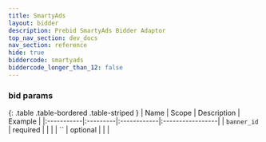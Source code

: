 ```yaml
---
title: SmartyAds
layout: bidder
description: Prebid SmartyAds Bidder Adaptor
top_nav_section: dev_docs
nav_section: reference
hide: true
biddercode: smartyads
biddercode_longer_than_12: false
---
```


### bid params

{: .table .table-bordered .table-striped }
| Name | Scope | Description | Example |
|:-----------|:---------|:------------|:-----------------|
| `banner_id` | required | | |
| `` | optional | | |
